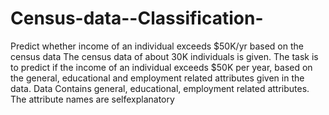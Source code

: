 # Census-data--Classification-
Predict whether income of an individual exceeds $50K/yr based on the census data The census data of about 30K individuals is given. The task is to predict if the income of an individual exceeds $50K per year, based on the general, educational and employment related attributes given in the data. Data Contains general, educational, employment related attributes. The attribute names are selfexplanatory
